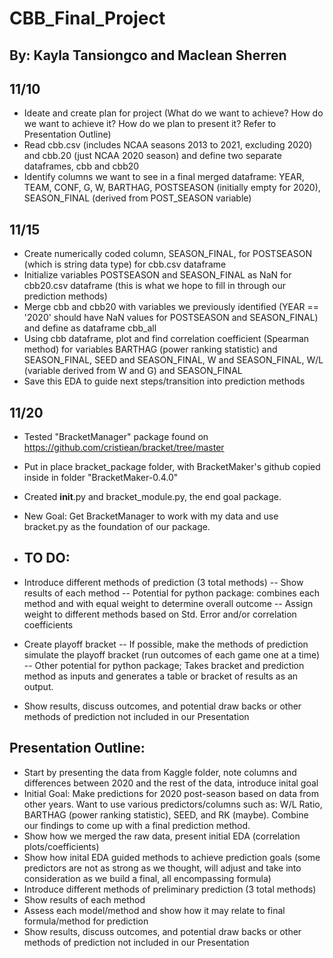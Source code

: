 # CBB_Final_Project
## By: Kayla Tansiongco and Maclean Sherren

## 11/10
- Ideate and create plan for project (What do we want to achieve? How do we want to achieve it? How do we plan to present it? Refer to Presentation Outline)
- Read cbb.csv (includes NCAA seasons 2013 to 2021, excluding 2020) and cbb.20 (just NCAA 2020 season) and define two separate dataframes, cbb and cbb20
- Identify columns we want to see in a final merged dataframe: YEAR, TEAM, CONF, G, W, BARTHAG, POSTSEASON (initially empty for 2020), SEASON_FINAL (derived from POST_SEASON variable)

## 11/15
- Create numerically coded column, SEASON_FINAL, for POSTSEASON (which is string data type) for cbb.csv dataframe
- Initialize variables POSTSEASON and SEASON_FINAL as NaN for cbb20.csv dataframe (this is what we hope to fill in through our prediction methods)
- Merge cbb and cbb20 with variables we previously identified (YEAR == '2020' should have NaN values for POSTSEASON and SEASON_FINAL) and define as dataframe cbb_all
- Using cbb dataframe, plot and find correlation coefficient (Spearman method) for variables BARTHAG (power ranking statistic) and SEASON_FINAL, SEED and SEASON_FINAL, W and SEASON_FINAL, W/L (variable derived from W and G) and SEASON_FINAL
- Save this EDA to guide next steps/transition into prediction methods

## 11/20
- Tested "BracketManager" package found on https://github.com/cristiean/bracket/tree/master
- Put in place bracket_package folder, with BracketMaker's github copied inside in folder "BracketMaker-0.4.0"
- Created __init__.py and bracket_module.py, the end goal package.
- New Goal: Get BracketManager to work with my data and use bracket.py as the foundation of our package.

- ## TO DO:
- Introduce different methods of prediction (3 total methods)
-- Show results of each method
-- Potential for python package: combines each method and with equal weight to determine overall outcome
-- Assign weight to different methods based on Std. Error and/or correlation coefficients
- Create playoff bracket
-- If possible, make the methods of prediction simulate the playoff bracket (run outcomes of each game one at a time)
-- Other potential for python package; Takes bracket and prediction method as inputs and generates a table or bracket of results as an output.
- Show results, discuss outcomes, and potential draw backs or other methods of prediction not included in our Presentation

## Presentation Outline:
- Start by presenting the data from Kaggle folder, note columns and differences between 2020 and the rest of the data, introduce inital goal
- Initial Goal: Make predictions for 2020 post-season based on data from other years. Want to use various predictors/columns such as: W/L Ratio, BARTHAG (power ranking statistic), SEED, and RK (maybe). Combine our findings to come up with a final prediction method.
- Show how we merged the raw data, present initial EDA (correlation plots/coefficients)
- Show how inital EDA guided methods to achieve prediction goals (some predictors are not as strong as we thought, will adjust and take into consideration as we build a final, all encompassing formula)
- Introduce different methods of preliminary prediction (3 total methods)
- Show results of each method
- Assess each model/method and show how it may relate to final formula/method for prediction
- Show results, discuss outcomes, and potential draw backs or other methods of prediction not included in our Presentation
